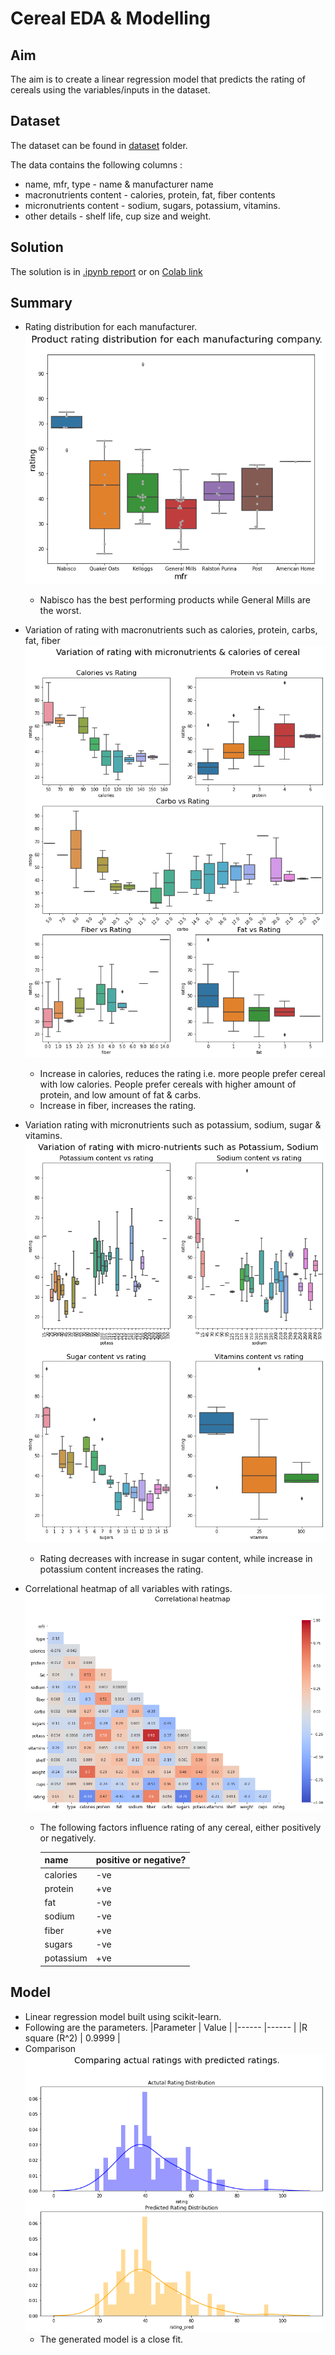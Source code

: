 # Cereal EDA & Modelling
## Aim
The aim is to create a linear regression model that predicts the rating of cereals using the variables/inputs in the dataset.

## Dataset
The dataset can be found in [dataset](dataset) folder.

The data contains the following columns :
* name, mfr, type - name & manufacturer name 
* macronutrients content - calories, protein, fat, fiber contents
* micronutrients content - sodium, sugars, potassium, vitamins.
* other details - shelf life, cup size and weight.

## Solution
The solution is in [.ipynb report](cereal_eda_model.ipynb) or on [Colab link](https://colab.research.google.com/drive/1v3ZEHwMKktnWYEUsn_e8BOuJ2jzJco7a?usp=sharing)

## Summary
* Rating distribution for each manufacturer.
    ![image](images/0.png)
    * Nabisco has the best performing products while General Mills are the worst.

* Variation of rating with macronutrients such as calories, protein, carbs, fat, fiber
    ![image](images/1.png)
    * Increase in calories, reduces the rating i.e. more people prefer cereal with low calories. People prefer cereals with higher amount of protein, and low amount of fat & carbs.
    * Increase in fiber, increases the rating.

* Variation rating with micronutrients such as potassium, sodium, sugar & vitamins.
    ![image](images/2.png)
    * Rating decreases with increase in sugar content, while increase in potassium content increases the rating.

* Correlational heatmap of all variables with ratings.
    ![image](images/3.png)

    * The following factors influence rating of any cereal, either positively or negatively.


        |name | positive or negative?|
        |---- | --------- |
        |calories |-ve |
        |protein | +ve |
        |fat | -ve |
        |sodium | -ve |
        |fiber | +ve |
        |sugars | -ve |
        |potassium | +ve |

## Model
* Linear regression model built using scikit-learn.
* Following are the parameters.
    |Parameter | Value |
    |------ |------ |
    |R square (R^2) | 0.9999 |
* Comparison
    ![image](images/4.png)
    * The generated model is a close fit.